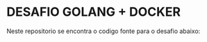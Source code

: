 <h1>DESAFIO GOLANG + DOCKER</h1>

<p>Neste repositorio se encontra o codigo fonte para o desafio abaixo:<p>